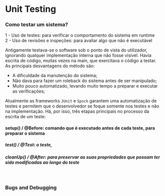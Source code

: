 # Unit Testing

### Como testar um sistema?

1 - Uso de testes: para verificar o comportamento do sistema em runtime <br>
2 - Uso de revisões e inspeções: para avaliar algo que não é executável <br>

Antigamente testava-se o software sob o ponto de vista do utilizador, ignorando qualquer implementação interna que não fosse visível. Havia escrita de código, muitas vezes na main, que exercitava o código a testar.
As principais desvantagens do método são:
- A dificuldade da manutenção do sistema;
- Não dava para fazer um roleback do sistema antes de ser manipulado;
- Muito pouco automatizado, levando muito tempo a preparar e executar as verificações;

Atualmente as frameworks `JUnit` e `Spock` garantem uma automatização de testes e permitem que o desenvolvedor se foque somente nos testes e não na implementação. Há, por isso, três etapas principais no processo da escrita de um teste:
#### setup() / @Before: comando que é executado antes de cada teste, para preparar o sistema
##### test() / @Test: o teste,
##### cleanUp() / @After: para preservar as suas propriedades que possam ter sido modificadas ao longo do teste

<br>

### Bugs and Debugging

